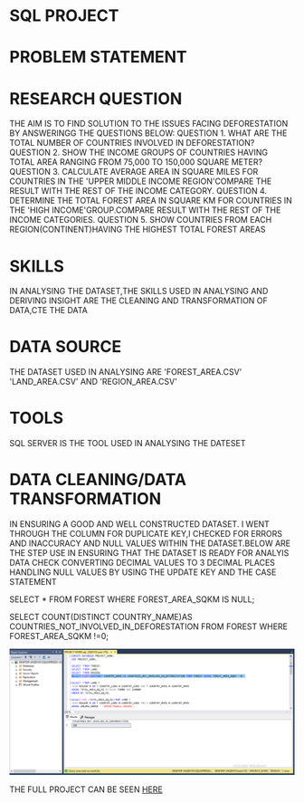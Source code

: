 # SQL PROJECT

# PROBLEM STATEMENT


# RESEARCH QUESTION
THE AIM IS TO FIND SOLUTION TO THE ISSUES FACING DEFORESTATION BY ANSWERINGG THE QUESTIONS BELOW:
QUESTION 1. WHAT ARE THE TOTAL NUMBER OF COUNTRIES INVOLVED IN DEFORESTATION?
QUESTION 2. SHOW THE INCOME GROUPS OF COUNTRIES HAVING TOTAL AREA RANGING FROM 75,000 TO 150,000 SQUARE METER?
QUESTION 3. CALCULATE AVERAGE AREA IN SQUARE MILES FOR COUNTRIES IN THE 'UPPER MIDDLE INCOME REGION'COMPARE THE RESULT WITH THE REST OF THE INCOME CATEGORY.
QUESTION 4. DETERMINE THE TOTAL FOREST AREA IN SQUARE KM FOR COUNTRIES IN THE 'HIGH INCOME'GROUP.COMPARE RESULT WITH THE REST OF THE  INCOME  CATEGORIES.
QUESTION 5. SHOW COUNTRIES FROM EACH REGION(CONTINENT)HAVING THE HIGHEST TOTAL FOREST AREAS

# SKILLS
IN ANALYSING THE DATASET,THE SKILLS USED IN ANALYSING AND DERIVING INSIGHT ARE THE CLEANING AND TRANSFORMATION OF DATA,CTE THE DATA 

# DATA SOURCE
THE DATASET USED IN ANALYSING ARE 'FOREST_AREA.CSV' 'LAND_AREA.CSV' AND 'REGION_AREA.CSV'

# TOOLS
SQL SERVER IS THE TOOL USED IN ANALYSING THE DATESET

# DATA CLEANING/DATA TRANSFORMATION
IN ENSURING A GOOD AND WELL CONSTRUCTED DATASET. I WENT THROUGH THE COLUMN FOR DUPLICATE KEY,I CHECKED FOR ERRORS AND INACCURACY AND NULL VALUES WITHIN THE DATASET.BELOW ARE THE STEP USE IN ENSURING THAT THE DATASET IS READY FOR ANALYIS 
DATA CHECK
CONVERTING DECIMAL VALUES TO 3 DECIMAL PLACES 
HANDLING NULL VALUES BY USING THE UPDATE KEY AND THE CASE STATEMENT

SELECT * FROM FOREST WHERE FOREST_AREA_SQKM IS NULL;



















































SELECT COUNT(DISTINCT COUNTRY_NAME)AS COUNTRIES_NOT_INVOLVED_IN_DEFORESTATION FROM FOREST WHERE FOREST_AREA_SQKM !=0; 
  
  ![](https://github.com/akpanmary46/SQL1/blob/main/SQL%20PROJECT%201.png)










THE FULL PROJECT CAN BE SEEN [HERE](https://github.com/akpanmary46/SQL1/blob/main/PROJECT%20WORK.sql)
